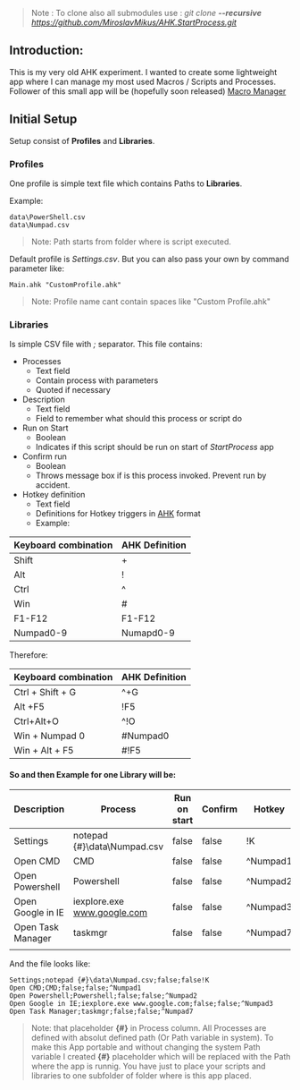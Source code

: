 > Note : To clone also all submodules use :
> _git clone **--recursive** https://github.com/MiroslavMikus/AHK.StartProcess.git_

## Introduction:

This is my very old AHK experiment. I wanted to create some lightweight app where I can manage my most used Macros / Scripts and Processes.
Follower of this small app will be (hopefully soon released) [Macro Manager](https://github.com/MiroslavMikus/MacroManager)

## Initial Setup

Setup consist of **Profiles** and **Libraries**. 

### Profiles

One profile is simple text file which contains Paths to **Libraries**. 

Example:

```
data\PowerShell.csv
data\Numpad.csv
```
> Note: Path starts from folder where is script executed.

Default profile is *Settings.csv*. But you can also pass your own by command parameter like:

```
Main.ahk "CustomProfile.ahk"
```

> Note: Profile name cant contain spaces like "Custom Profile.ahk"

###  Libraries

Is simple CSV file with *;* separator. This file contains:
 - Processes
   - Text field
   - Contain process with parameters
   - Quoted if necessary
 - Description
   - Text field
   - Field to remember what should this process or script do
 - Run on Start
   - Boolean
   - Indicates if this script should be run on start of *StartProcess* app
 - Confirm run
   - Boolean
   - Throws message box if is this process invoked. Prevent run by accident.
 - Hotkey definition 
   - Text field
   - Definitions for Hotkey triggers in [AHK](https://www.autohotkey.com/docs/commands/Send.htm) format
   - Example:

| Keyboard combination | AHK Definition |
|----------------------|----------------|
| Shift                | +              |
| Alt                  | !              |
| Ctrl                 | ^              |
| Win                  | #              |
| F1-F12               | F1-F12         |
| Numpad0-9            | Numapd0-9      |

Therefore:

| Keyboard combination | AHK Definition |
|----------------------|----------------|
| Ctrl + Shift + G     | ^+G            |
| Alt +F5              | !F5            |
| Ctrl+Alt+O           | ^!O            |
| Win + Numpad 0       | #Numpad0       |
| Win + Alt + F5       | #!F5           |

#### So and then Example for one Library will be:

| Description       | Process                     | Run on start | Confirm | Hotkey   |
|-------------------|-----------------------------|--------------|---------|----------|
| Settings          | notepad {#}\data\Numpad.csv | false        | false   | !K       |
| Open CMD          | CMD                         | false        | false   | ^Numpad1 |
| Open Powershell   | Powershell                  | false        | false   | ^Numpad2 |
| Open Google in IE | iexplore.exe www.google.com | false        | false   | ^Numpad3 |
| Open Task Manager | taskmgr                     | false        | false   | ^Numpad7 |
|                   |                             |              |         |          |

And the file looks like:
```
Settings;notepad {#}\data\Numpad.csv;false;false!K
Open CMD;CMD;false;false;^Numpad1
Open Powershell;Powershell;false;false;^Numpad2
Open Google in IE;iexplore.exe www.google.com;false;false;^Numpad3
Open Task Manager;taskmgr;false;false;^Numpad7
```

> Note: that placeholder **{#}** in Process column. All Processes are defined with absolut defined path (Or Path variable in system). To make this App portable and without changing the system Path variable I created **{#}** placeholder which will be replaced with the Path where the app is runnig. You have just to place your scripts and libraries to one subfolder of folder where is this app placed.